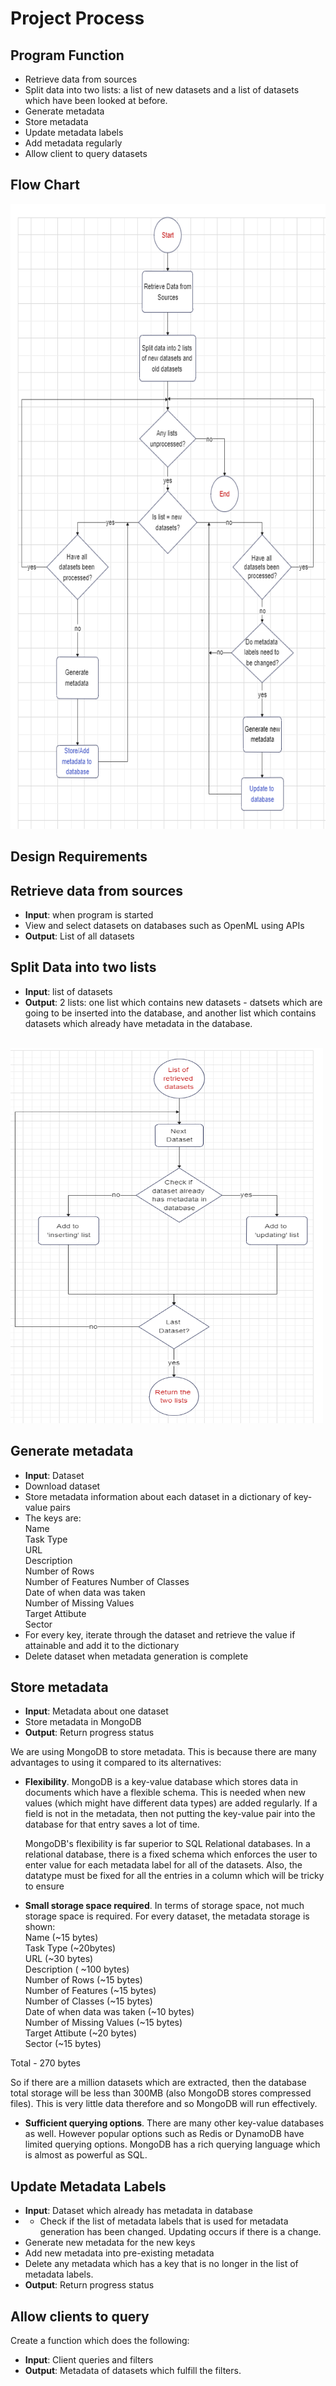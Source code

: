 # Project Process


## **Program Function**

- Retrieve data from sources
- Split data into two lists: a list of new datasets and a list of datasets which have been looked at before.
- Generate metadata
- Store metadata
- Update metadata labels
- Add metadata regularly
- Allow client to query datasets
  
## **Flow Chart**

<img src="Flow_chart_4.png" style="height: 1000px; width:700px;"/>

<br>

## **Design Requirements**


## Retrieve data from sources

- **Input**: when program is started
- View and select datasets on databases such as OpenML using APIs
- **Output**: List of all datasets  

## Split Data into two lists

- **Input**: list of datasets
- **Output**: 2 lists: one list which contains new datasets - datsets which are going to be inserted into the database, and another list which contains datasets which already have metadata in the database. 

<br>

<img src="Split_data_flow_chart.png" style="height: 600px; width:500px;"/>

<br>

## Generate metadata

- **Input**: Dataset
- Download dataset
- Store metadata information about each dataset in a dictionary of key-value pairs
- The keys are:  
Name   
Task Type  
URL  
Description  
Number of Rows  
Number of Features 
Number of Classes  
Date of when data was taken  
Number of Missing Values  
Target Attibute  
Sector
- For every key, iterate through the dataset and retrieve the value if attainable and add it to the dictionary
- Delete dataset when metadata generation is complete


## Store metadata

- **Input**: Metadata about one dataset
- Store metadata in MongoDB
- **Output**: Return progress status 


We are using MongoDB to store metadata. This is because there are many advantages to using it compared to its alternatives: 

- **Flexibility**. MongoDB is a key-value database which stores data in documents which have a flexible schema. This is needed when new values (which might have different data types) are added regularly. If a field is not in the metadata, then not putting the key-value pair into the database for that entry saves a lot of time.
  
  MongoDB's flexibility is far superior to SQL Relational databases. In a relational database, there is a fixed schema which enforces the user to enter value for each metadata label for all of the datasets. Also, the datatype must be fixed for all the entries in a column which will be tricky to ensure

- **Small storage space required**. In terms of storage space, not much storage space is required. For every dataset, the metadata storage is shown:   
Name (~15 bytes)    
Task Type  (~20bytes)  
URL  (~30 bytes)  
Description  ( ~100 bytes)  
Number of Rows  (~15 bytes)  
Number of Features (~15 bytes)  
Number of Classes  (~15 bytes)  
Date of when data was taken  (~10 bytes)  
Number of Missing Values  (~15 bytes)  
Target Attibute  (~20 bytes)  
Sector (~15 bytes)  

Total - 270 bytes  

So if there are a million datasets which are extracted, then the database total storage will be less than 300MB (also MongoDB stores compressed files). This is very little data therefore and so MongoDB will run effectively. 

- **Sufficient querying options**. There are many other key-value databases as well. However popular options such as Redis or DynamoDB have limited querying options. MongoDB has a rich querying language which is almost as powerful as SQL.

## Update Metadata Labels

- **Input**: Dataset which already has metadata in database
- - Check if the list of metadata labels that is used for metadata generation has been changed. Updating occurs if there is a change.
- Generate new metadata for the new keys
- Add new metadata into pre-existing metadata
- Delete any metadata which has a key that is no longer in the list of metadata labels.
- **Output**: Return progress status

## Allow clients to query

Create a function which does the following:

- **Input**: Client queries and filters
- **Output**: Metadata of datasets which fulfill the filters.
